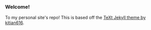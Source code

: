 ### Welcome!
To my personal site's repo! This is based off the [TeXt Jekyll theme by kitian616](https://github.com/kitian616/jekyll-TeXt-theme).
